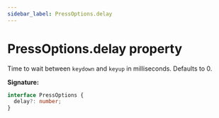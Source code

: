 ```yaml
---
sidebar_label: PressOptions.delay
---
```


# PressOptions.delay property

Time to wait between `keydown` and `keyup` in milliseconds. Defaults to 0.

**Signature:**

```typescript
interface PressOptions {
  delay?: number;
}
```
